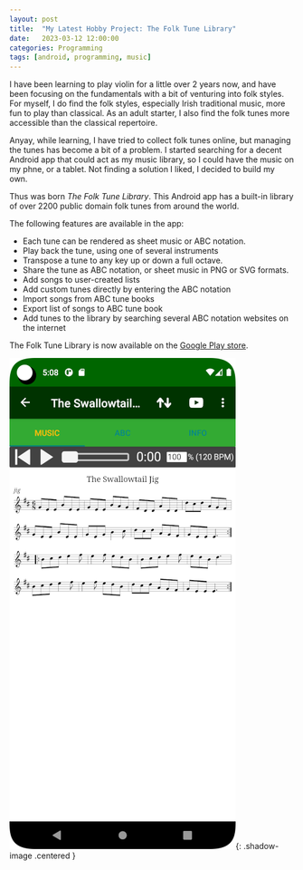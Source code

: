 ```yaml
---
layout: post
title:  "My Latest Hobby Project: The Folk Tune Library"
date:   2023-03-12 12:00:00
categories: Programming
tags: [android, programming, music]
---
```


I have been learning to play violin for a little over 2 years now, and have been focusing on the fundamentals with a bit of venturing into folk styles. For myself, I do find the folk styles, especially Irish traditional music, more fun to play than classical. As an adult starter, I also find the folk tunes more accessible than the classical repertoire.

Anyay, while learning, I have tried to collect folk tunes online, but managing the tunes has become a bit of a problem. I started searching for a decent Android app that could act as my music library, so I could have the music on my phne, or a tablet. Not finding a solution I liked, I decided to build my own.

Thus was born *The Folk Tune Library*. This Android app has a built-in library of over 2200 public domain folk tunes from around the world.

<!--more-->

The following features are available in the app:
* Each tune can be rendered as sheet music or ABC notation.
* Play back the tune, using one of several instruments
* Transpose a tune to any key up or down a full octave.
* Share the tune as ABC notation, or sheet music in PNG or SVG formats.
* Add songs to user-created lists
* Add custom tunes directly by entering the ABC notation
* Import songs from ABC tune books
* Export list of songs to ABC tune book
* Add tunes to the library by searching several ABC notation websites on the internet

The Folk Tune Library is now available on the [Google Play store](https://play.google.com/store/apps/details?id=com.magnaursa.folktunelibrary).


![The Folk Tune Library](/assets/images/blog/folk-tune-library.png){: .shadow-image .centered }

